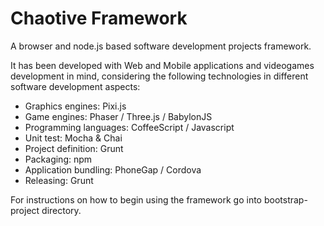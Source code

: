 # Chaotive Framework #

A browser and node.js based software development projects framework.

It has been developed with Web and Mobile applications and videogames development in mind, considering the following technologies in different software development aspects:

- Graphics engines: Pixi.js
- Game engines: Phaser / Three.js / BabylonJS
- Programming languages: CoffeeScript / Javascript
- Unit test: Mocha & Chai
- Project definition: Grunt
- Packaging: npm
- Application bundling: PhoneGap / Cordova
- Releasing: Grunt

For instructions on how to begin using the framework go into bootstrap-project directory.
